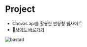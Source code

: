 # Project
- Canvas api를 활용한 반응형 웹사이트
- 🚀[사이트 바로가기](https://jtwjs.github.io/The-Bastad/)

![bastad](https://user-images.githubusercontent.com/60641307/108495489-31e6f500-72ec-11eb-8dd0-025751d7b7d0.gif)

